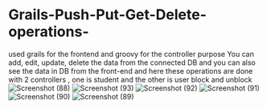 # Grails-Push-Put-Get-Delete-operations-
used grails for the frontend and groovy for the controller purpose You can add, edit, update, delete the data from the connected DB and you can also see the data in DB from the front-end 
and here these operations are done with 2 controllers , one is student and the other is user block and unblock 
![Screenshot (88)](https://github.com/user-attachments/assets/4820ba03-3a2c-4136-b5ac-6000c7bacec5)
![Screenshot (93)](https://github.com/user-attachments/assets/6e0164bc-fdba-4a1c-8669-7f0062e91151)
![Screenshot (92)](https://github.com/user-attachments/assets/c63d684b-0e5d-45d2-860c-71c1aa517fac)
![Screenshot (91)](https://github.com/user-attachments/assets/aface780-5ab3-49e4-a488-31d9a8c87ef8)
![Screenshot (90)](https://github.com/user-attachments/assets/1dc7fd8a-043a-438c-a82d-74fda947ff5b)
![Screenshot (89)](https://github.com/user-attachments/assets/b2d1ea70-339d-47d3-9991-6d073d88f0ad)
